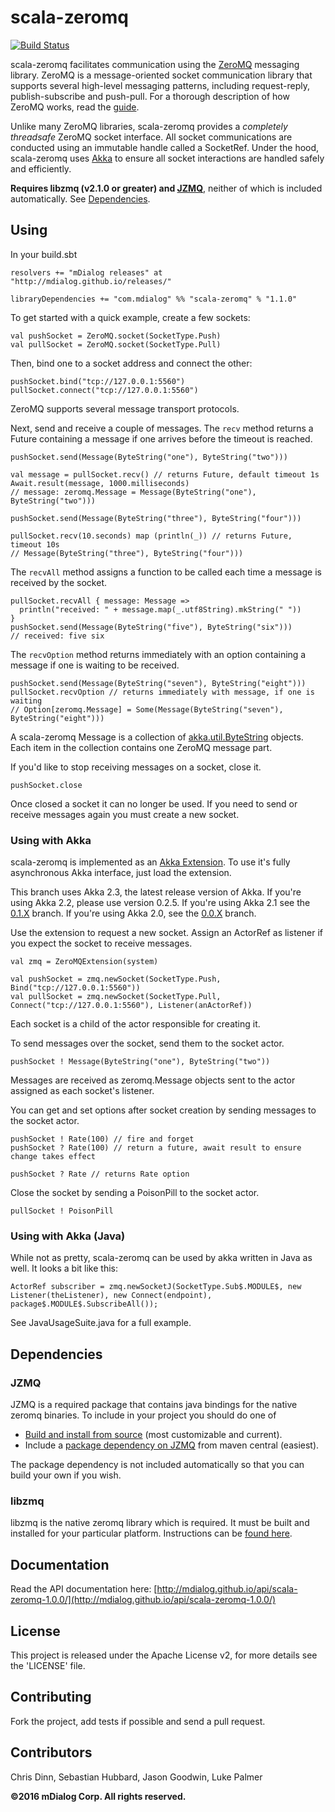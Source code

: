 # scala-zeromq

[![Build Status](https://travis-ci.org/mDialog/scala-zeromq.svg?branch=master)](https://travis-ci.org/mDialog/scala-zeromq)

scala-zeromq facilitates communication using the [ZeroMQ](http://zeromq.org)
messaging library. ZeroMQ is a message-oriented socket communication library that
supports several high-level messaging patterns, including request-reply,
publish-subscribe and push-pull. For a thorough description of how ZeroMQ works,
read the [guide](http://zguide.zeromq.org).

Unlike many ZeroMQ libraries, scala-zeromq provides a *completely threadsafe*
ZeroMQ socket interface. All socket communications are conducted using an
immutable handle called a SocketRef. Under the hood, scala-zeromq uses
[Akka](http://akka.io) to ensure all socket interactions are handled safely and
efficiently.

**Requires libzmq (v2.1.0 or greater) and [JZMQ](https://github.com/zeromq/jzmq)**,
neither of which is included automatically. See [Dependencies](#Dependencies).

## Using

In your build.sbt

    resolvers += "mDialog releases" at "http://mdialog.github.io/releases/"

    libraryDependencies += "com.mdialog" %% "scala-zeromq" % "1.1.0"

To get started with a quick example, create a few sockets:

    val pushSocket = ZeroMQ.socket(SocketType.Push)
    val pullSocket = ZeroMQ.socket(SocketType.Pull)

Then, bind one to a socket address and connect the other:

    pushSocket.bind("tcp://127.0.0.1:5560")
    pullSocket.connect("tcp://127.0.0.1:5560")

ZeroMQ supports several message transport protocols.

Next, send and receive a couple of messages. The `recv` method returns a Future
containing a message if one arrives before the timeout is reached.

    pushSocket.send(Message(ByteString("one"), ByteString("two")))

    val message = pullSocket.recv() // returns Future, default timeout 1s
    Await.result(message, 1000.milliseconds)
    // message: zeromq.Message = Message(ByteString("one"), ByteString("two")))

    pushSocket.send(Message(ByteString("three"), ByteString("four")))

    pullSocket.recv(10.seconds) map (println(_)) // returns Future, timeout 10s
    // Message(ByteString("three"), ByteString("four")))

The `recvAll` method assigns a function to be called each time a message is
received by the socket.

    pullSocket.recvAll { message: Message =>
      println("received: " + message.map(_.utf8String).mkString(" "))
    }
    pushSocket.send(Message(ByteString("five"), ByteString("six")))
    // received: five six

The `recvOption` method returns immediately with an option containing a message
if one is waiting to be received.

    pushSocket.send(Message(ByteString("seven"), ByteString("eight")))
    pullSocket.recvOption // returns immediately with message, if one is waiting
    // Option[zeromq.Message] = Some(Message(ByteString("seven"), ByteString("eight")))

A scala-zeromq Message is a collection of
[akka.util.ByteString](http://doc.akka.io/api/akka/snapshot/#akka.util.ByteString)
objects. Each item in the collection contains one ZeroMQ message part.

If you'd like to stop receiving messages on a socket, close it.

    pushSocket.close

Once closed a socket it can no longer be used. If you need to send or receive
messages again you must create a new socket.

### Using with Akka

scala-zeromq is implemented as an
[Akka Extension](http://doc.akka.io/docs/akka/snapshot/scala/extending-akka.html).
To use it's fully asynchronous Akka interface, just load the extension.

This branch uses Akka 2.3, the latest release version of Akka. If you're
using Akka 2.2, please use version 0.2.5. If you're using Akka 2.1 see the [0.1.X](https://github.com/mDialog/scala-zeromq/tree/0.1.X)
branch. If you're using Akka 2.0, see the [0.0.X](https://github.com/mDialog/scala-zeromq/tree/0.0.X)
branch.

Use the extension to request a new socket. Assign an ActorRef as listener if you
expect the socket to receive messages.

    val zmq = ZeroMQExtension(system)

    val pushSocket = zmq.newSocket(SocketType.Push, Bind("tcp://127.0.0.1:5560"))
    val pullSocket = zmq.newSocket(SocketType.Pull, Connect("tcp://127.0.0.1:5560"), Listener(anActorRef))

Each socket is a child of the actor responsible for creating it.

To send messages over the socket, send them to the socket actor.

    pushSocket ! Message(ByteString("one"), ByteString("two"))

Messages are received as zeromq.Message objects sent to the actor assigned as
each socket's listener.

You can get and set options after socket creation by sending messages to the
socket actor.

    pushSocket ! Rate(100) // fire and forget
    pushSocket ? Rate(100) // return a future, await result to ensure change takes effect

    pushSocket ? Rate // returns Rate option

Close the socket by sending a PoisonPill to the socket actor.

    pullSocket ! PoisonPill
    
### Using with Akka (Java)

While not as pretty, scala-zeromq can be used by akka written in Java as well. It looks a bit like this:

    ActorRef subscriber = zmq.newSocketJ(SocketType.Sub$.MODULE$, new Listener(theListener), new Connect(endpoint), package$.MODULE$.SubscribeAll());

See JavaUsageSuite.java for a full example.

## <a name="Dependencies"></a>Dependencies

### JZMQ

JZMQ is a required package that contains java bindings for the native zeromq binaries. To include in your project you should do one of

* [Build and install from source](https://github.com/zeromq/jzmq#building-and-installing-jzmq) (most customizable and current).
* Include a [package dependency on JZMQ](http://search.maven.org/#artifactdetails|org.zeromq|jzmq|3.1.0|jar) from maven central (easiest).

The package dependency is not included automatically so that you can build your own if you wish.

### libzmq

libzmq is the native zeromq library which is required. It must be built and installed for your particular platform. Instructions can be [found here](http://zeromq.org/intro:get-the-software).

## Documentation

Read the API documentation here: [http://mdialog.github.io/api/scala-zeromq-1.0.0/](http://mdialog.github.io/api/scala-zeromq-1.0.0/)

## License

This project is released under the Apache License v2, for more details see the 'LICENSE' file.

## Contributing

Fork the project, add tests if possible and send a pull request.

## Contributors

Chris Dinn, Sebastian Hubbard, Jason Goodwin, Luke Palmer

**©2016 mDialog Corp. All rights reserved.**
